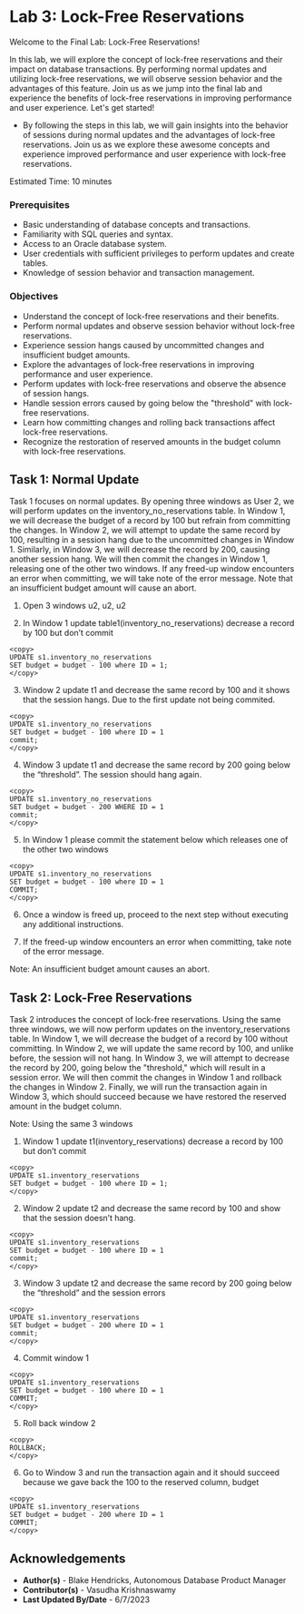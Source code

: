 # Lab 3: Lock-Free Reservations

Welcome to the Final Lab: Lock-Free Reservations!

In this lab, we will explore the concept of lock-free reservations and their impact on database transactions. By performing normal updates and utilizing lock-free reservations, we will observe session behavior and the advantages of this feature. Join us as we jump into the final lab and experience the benefits of lock-free reservations in improving performance and user experience. Let's get started!

* By following the steps in this lab, we will gain insights into the behavior of sessions during normal updates and the advantages of lock-free reservations. Join us as we explore these awesome concepts and experience improved performance and user experience with lock-free reservations.

Estimated Time: 10 minutes


### Prerequisites

* Basic understanding of database concepts and transactions.
* Familiarity with SQL queries and syntax.
* Access to an Oracle database system.
* User credentials with sufficient privileges to perform updates and create tables.
* Knowledge of session behavior and transaction management.

### Objectives 
* Understand the concept of lock-free reservations and their benefits.
* Perform normal updates and observe session behavior without lock-free reservations.
* Experience session hangs caused by uncommitted changes and insufficient budget amounts.
* Explore the advantages of lock-free reservations in improving performance and user experience.
* Perform updates with lock-free reservations and observe the absence of session hangs.
* Handle session errors caused by going below the "threshold" with lock-free reservations.
* Learn how committing changes and rolling back transactions affect lock-free reservations.
* Recognize the restoration of reserved amounts in the budget column with lock-free reservations.



## Task 1: Normal Update

Task 1 focuses on normal updates. By opening three windows as User 2, we will perform updates on the inventory_no_reservations table. In Window 1, we will decrease the budget of a record by 100 but refrain from committing the changes. In Window 2, we will attempt to update the same record by 100, resulting in a session hang due to the uncommitted changes in Window 1. Similarly, in Window 3, we will decrease the record by 200, causing another session hang. We will then commit the changes in Window 1, releasing one of the other two windows. If any freed-up window encounters an error when committing, we will take note of the error message. Note that an insufficient budget amount will cause an abort.

1. Open 3 windows u2, u2, u2

2. In Window 1 update table1(inventory_no_reservations) decrease a record by 100 but don’t commit

````
<copy>
UPDATE s1.inventory_no_reservations
SET budget = budget - 100 where ID = 1;
</copy>
````


3. Window 2 update t1 and decrease the same record by 100 and it shows that the session hangs. Due to the first update not being commited.

````
<copy>
UPDATE s1.inventory_no_reservations
SET budget = budget - 100 where ID = 1
commit;
</copy>
````

4. Window 3 update t1 and decrease the same record by 200 going below the “threshold”. The session should hang again.

````
<copy>
UPDATE s1.inventory_no_reservations
SET budget = budget - 200 WHERE ID = 1
commit;
</copy>
````

5. In Window 1 please commit the statement below which releases one of the other two windows

````
<copy>
UPDATE s1.inventory_no_reservations
SET budget = budget - 100 where ID = 1
COMMIT;
</copy>
````

6. Once a window is freed up, proceed to the next step without executing any additional instructions.

7. If the freed-up window encounters an error when committing, take note of the error message.

Note: An insufficient budget amount causes an abort.

## Task 2: Lock-Free Reservations

Task 2 introduces the concept of lock-free reservations. Using the same three windows, we will now perform updates on the inventory_reservations table. In Window 1, we will decrease the budget of a record by 100 without committing. In Window 2, we will update the same record by 100, and unlike before, the session will not hang. In Window 3, we will attempt to decrease the record by 200, going below the "threshold," which will result in a session error. We will then commit the changes in Window 1 and rollback the changes in Window 2. Finally, we will run the transaction again in Window 3, which should succeed because we have restored the reserved amount in the budget column.

Note: Using the same 3 windows

1. Window 1 update t1(inventory_reservations) decrease a record by 100 but don’t commit

````
<copy>
UPDATE s1.inventory_reservations
SET budget = budget - 100 where ID = 1;
</copy>
````

2. Window 2 update t2 and decrease the same record by 100 and show that the session doesn’t hang.

````
<copy>
UPDATE s1.inventory_reservations
SET budget = budget - 100 where ID = 1
commit;
</copy>
````

3. Window 3 update t2 and decrease the same record by 200 going below the “threshold” and the session errors

````
<copy>
UPDATE s1.inventory_reservations
SET budget = budget - 200 where ID = 1
commit;
</copy>
````

4. Commit window 1

````
<copy>
UPDATE s1.inventory_reservations
SET budget = budget - 100 where ID = 1
COMMIT;
</copy>
````

5. Roll back window 2
````
<copy>
ROLLBACK;
</copy>
````


6. Go to Window 3 and run the transaction again and it should succeed because we gave back the 100 to the reserved column, budget
````
<copy>
UPDATE s1.inventory_reservations
SET budget = budget - 200 where ID = 1
COMMIT;
</copy>
````

## **Acknowledgements**
* **Author(s)** - Blake Hendricks, Autonomous Database Product Manager
* **Contributor(s)** - Vasudha Krishnaswamy 
* **Last Updated By/Date** - 6/7/2023